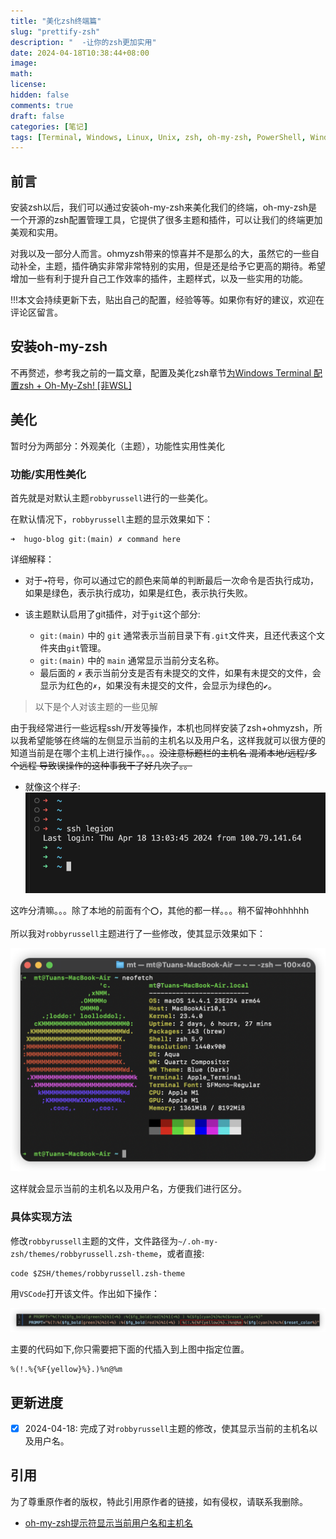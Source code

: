 ```yaml
---
title: "美化zsh终端篇"
slug: "prettify-zsh"
description: "  -让你的zsh更加实用"
date: 2024-04-18T10:38:44+08:00
image: 
math: 
license: 
hidden: false
comments: true
draft: false
categories: [笔记]
tags: [Terminal, Windows, Linux, Unix, zsh, oh-my-zsh, PowerShell, Windows Terminal, WSL, macOS, Unix-like]
---
```


## 前言

安装zsh以后，我们可以通过安装oh-my-zsh来美化我们的终端，oh-my-zsh是一个开源的zsh配置管理工具，它提供了很多主题和插件，可以让我们的终端更加美观和实用。

对我以及一部分人而言。ohmyzsh带来的惊喜并不是那么的大，虽然它的一些自动补全，主题，插件确实非常非常特别的实用，但是还是给予它更高的期待。希望增加一些有利于提升自己工作效率的插件，主题样式，以及一些实用的功能。

!!!本文会持续更新下去，贴出自己的配置，经验等等。如果你有好的建议，欢迎在评论区留言。

## 安装oh-my-zsh

不再赘述，参考我之前的一篇文章，配置及美化zsh章节[为Windows Terminal 配置zsh + Oh-My-Zsh! [非WSL]](/post/configure-zsh-for-windows-terminal#配置及美化zsh)

## 美化

暂时分为两部分：外观美化（主题），功能性实用性美化

### 功能/实用性美化

首先就是对默认主题`robbyrussell`进行的一些美化。

在默认情况下，`robbyrussell`主题的显示效果如下：

```shell
➜  hugo-blog git:(main) ✗ command here
```

详细解释：

+ 对于`➜`符号，你可以通过它的颜色来简单的判断最后一次命令是否执行成功，如果是绿色，表示执行成功，如果是红色，表示执行失败。

+ 该主题默认启用了git插件，对于`git`这个部分:
  + `git:(main)` 中的 `git` 通常表示当前目录下有`.git`文件夹，且还代表这个文件夹由`git`管理。
  + `git:(main)` 中的 `main` 通常显示当前分支名称。
  + 最后面的 `✗` 表示当前分支是否有未提交的文件，如果有未提交的文件，会显示为红色的`✗`，如果没有未提交的文件，会显示为绿色的`✔`。

> 以下是个人对该主题的一些见解

 由于我经常进行一些远程ssh/开发等操作，本机也同样安装了zsh+ohmyzsh，所以我希望能够在终端的左侧显示当前的主机名以及用户名，这样我就可以很方便的知道当前是在哪个主机上进行操作。。。~~没注意标题栏的主机名 混淆本地/远程/多个远程 导致误操作的这种事我干了好几次了。。~~

+ 就像这个样子: 
  ![confuse.png](confuse.png)

这咋分清嘛。。。除了本地的前面有个`⭕️`，其他的都一样。。。稍不留神ohhhhhh

所以我对`robbyrussell`主题进行了一些修改，使其显示效果如下：

![实际zsh效果图](zsh.png)

这样就会显示当前的主机名以及用户名，方便我们进行区分。

### 具体实现方法

修改`robbyrussell`主题的文件，文件路径为`~/.oh-my-zsh/themes/robbyrussell.zsh-theme`，或者直接:

```shell
code $ZSH/themes/robbyrussell.zsh-theme
```

用`VSCode`打开该文件。作出如下操作：

![修改robbyrussell主题](modify-code.png)

主要的代码如下,你只需要把下面的代插入到上图中指定位置。

```plaintext
%(!.%{%F{yellow}%}.)%n@%m
```

## 更新进度

+ [x] 2024-04-18: 完成了对`robbyrussell`主题的修改，使其显示当前的主机名以及用户名。

## 引用

为了尊重原作者的版权，特此引用原作者的链接，如有侵权，请联系我删除。

+ [oh-my-zsh提示符显示当前用户名和主机名](https://blog.csdn.net/toopoo/article/details/104445447)
